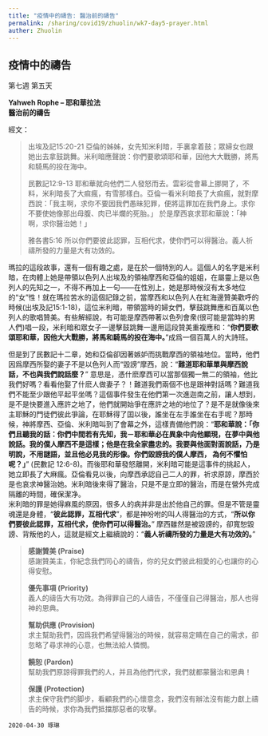 ```yaml
---
title: "疫情中的禱告: 醫治前的禱告"
permalink: /sharing/covid19/zhuolin/wk7-day5-prayer.html
auther: Zhuolin
---
```

## 疫情中的禱告 
第七週 第五天  

**Yahweh Rophe – 耶和華拉法**  
**醫治前的禱告**  

經文：  
> 出埃及記15:20-21 亞倫的姊姊，女先知米利暗，手裏拿着鼓；眾婦女也跟她出去拿鼓跳舞。米利暗應聲說：你們要歌頌耶和華，因他大大戰勝，將馬和騎馬的投在海中。  
>
> 民數記12:9-13 耶和華就向他們二人發怒而去。雲彩從會幕上挪開了，不料，米利暗長了大痲瘋，有雪那樣白。亞倫一看米利暗長了大痲瘋，就對摩西說：「我主啊，求你不要因我們愚昧犯罪，便將這罪加在我們身上。求你不要使她像那出母腹、肉已半爛的死胎。」 於是摩西哀求耶和華說：「神啊，求你醫治她！」  
>
> 雅各書5:16 所以你們要彼此認罪，互相代求，使你們可以得醫治。義人祈禱所發的力量是大有功效的。  

瑪拉的這段故事，還有一個有趣之處，是在於一個特別的人。這個人的名字是米利暗，在肉體上她是帶領以色列人出埃及的領袖摩西和亞倫的姐姐，在屬靈上是以色列人的先知之一，不得不再加上一句——在性別上，她是那時候沒有太多地位的“女”性！就在瑪拉苦水的這個記錄之前，當摩西和以色列人在紅海邊贊美歡呼的時候(出埃及記15:1-18)，這位米利暗，帶領當時的婦女們，擊鼓跳舞應和百萬以色列人的歌唱贊美。有些解經說，有可能是摩西帶著以色列會衆(很可能是當時的男人們)唱一段，米利暗和眾女子一邊擊鼓跳舞一邊用這段贊美重複應和：“**你們要歌頌耶和華，因他大大戰勝，將馬和騎馬的投在海中。**”成爲一個百萬人的大詩班。  

但是到了民數記十二章，她和亞倫卻因著嫉妒而挑戰摩西的領袖地位。當時，他們因爲摩西所娶的妻子不是以色列人而“毀謗”摩西，說：“**難道耶和華單與摩西說話，不也與我們說話麼？**” 意思是，憑什麽摩西可以當那個獨一無二的領袖，他比我們好嗎？看看他娶了什麽人做妻子？！難道我們兩個不也是跟神對話嗎？難道我們不能至少跟他平起平坐嗎？這個事件發生在他們第一次進迦南之前，讓人想到，是不是快要進入應許之地了，他們就開始爭在應許之地的地位了？是不是就像後來主耶穌的門徒們彼此爭論，在耶穌得了囯以後，誰坐在左手誰坐在右手呢？那時候，神將摩西、亞倫、米利暗叫到了會幕之外，這樣責備他們說：“**耶和華說：「你們且聽我的話：你們中間若有先知，我－耶和華必在異象中向他顯現，在夢中與他說話。我的僕人摩西不是這樣；他是在我全家盡忠的。我要與他面對面說話，乃是明說，不用謎語，並且他必見我的形像。你們毀謗我的僕人摩西， 為何不懼怕呢？」**” (民數記 12:6-8)。而後耶和華發怒離開，米利暗可能是這事件的挑起人，她立即長了大麻瘋。亞倫看見以後，向摩西承認自己二人的罪，祈求原諒，摩西於是也哀求神醫治她。米利暗後來得了醫治，只是不是立即的醫治，而是在營外完成隔離的時間，確保潔净。  
  米利暗的罪是她得麻風的原因，很多人的病并非是出於他自己的罪。但是不管是靈魂還是身體，“**彼此認罪，互相代求**”，都是神吩咐的叫人得醫治的方式，“**所以你們要彼此認罪，互相代求，使你們可以得醫治。**” 摩西雖然是被毀謗的，卻寬恕毀謗、背叛他的人，這就是經文上繼續說的：“**義人祈禱所發的力量是大有功效的。**”  

> **感謝贊美 (Praise)**  
> 感謝贊美主，你紀念我們同心的禱告，你的兒女們彼此相愛的心也讓你的心得安慰。  
>
> **優先事項 (Priority)**  
> 義人的禱告大有功效。為得罪自己的人禱告，不僅僅自己得醫治，那人也得神的恩典。  
>
> **幫助供應 (Provision)**  
> 求主幫助我們，因爲我們希望得醫治的時候，就容易定睛在自己的需求，卻忽略了尋求神的心意，也無法給人憐憫。  
>
> **饒恕 (Pardon)**  
> 幫助我們原諒得罪我們的人，并且為他們代求，我們就都蒙醫治和恩典！  
>
> **保護 (Protection)**  
> 求主保守我們的脚步，看顧我們的心懷意念，我們沒有辦法沒有能力獻上禱告的時候，求你為我們抵擋那惡者的攻擊。  

`2020-04-30 琢琳`
